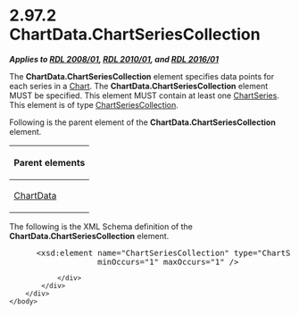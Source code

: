 <html dir="LTR" xmlns:mshelp="http://msdn.microsoft.com/mshelp" xmlns:ddue="http://ddue.schemas.microsoft.com/authoring/2003/5" xmlns:xlink="http://www.w3.org/1999/xlink" xmlns:tool="http://www.microsoft.com/tooltip">
    <head>
        <meta http-equiv="Content-Type" content="text/html; CHARSET=utf-8"></meta>
        <meta name="save" content="history"></meta>
        <title>2.97.2 ChartData.ChartSeriesCollection</title>
        <xml>
            <mshelp:toctitle title="2.97.2 ChartData.ChartSeriesCollection"></mshelp:toctitle>
            <mshelp:rltitle title="[MS-RDL]: ChartData.ChartSeriesCollection"></mshelp:rltitle>
            <mshelp:keyword index="A" term="01298d96-221e-4e17-90ae-6e47a5deb711"></mshelp:keyword>
            <mshelp:attr name="DCSext.ContentType" value="open specification"></mshelp:attr>
            <mshelp:attr name="AssetID" value="01298d96-221e-4e17-90ae-6e47a5deb711"></mshelp:attr>
            <mshelp:attr name="TopicType" value="kbRef"></mshelp:attr>
            <mshelp:attr name="DCSext.Title" value="[MS-RDL]: ChartData.ChartSeriesCollection" />
        </xml>
    </head>
    <body>
        <div id="header">
            <h1 class="heading">2.97.2 ChartData.ChartSeriesCollection</h1>
        </div>
        <div id="mainSection">
            <div id="mainBody">
                <div id="allHistory" class="saveHistory"></div>
                <div id="sectionSection0" class="section" name="collapseableSection">
                    

<p><b><i>Applies to </i></b><a href="1e855f94-4617-47e4-b89e-0856c6cb420f.html"><b><i>RDL 2008/01</i></b></a><b><i>,
</i></b><a href="3428e690-a348-4ec7-8a6a-8efb42d2cdee.html"><b><i>RDL 2010/01</i></b></a><b><i>,
and </i></b><a href="52ce3983-2bfc-4e72-9359-42aaf5fe4509.html"><b><i>RDL 2016/01</i></b></a></p>

<p>The <b>ChartData.ChartSeriesCollection</b> element specifies
data points for each series in a <a href="b0ab5524-7eb2-47a7-a4d3-230f5c8c5526.html">Chart</a>. The <b>ChartData.ChartSeriesCollection</b>
element MUST be specified. This element MUST contain at least one <a href="aee11573-3fcf-4365-938b-e6c8ceece6e1.html">ChartSeries</a>. This element is
of type <a href="ea50ecc2-f4ce-41b7-ae9c-f8dbbb516ec9.html">ChartSeriesCollection</a>.</p>

<p>Following is the parent element of the <b>ChartData.ChartSeriesCollection</b>
element.</p>

<table>
 <thead>
  <tr>
   <th>
   <p>Parent elements </p>
   </th>
  </tr>
 </thead>
 <tr>
  <td>
  <p><a href="1aee64b7-3829-41b6-b546-544f42867119.html">ChartData</a></p>
  </td>
 </tr>
</table>

<p>The following is the XML Schema definition of the <b>ChartData.ChartSeriesCollection</b>
element.</p>

<dl>
<dd>
<div><pre> &lt;xsd:element name=&quot;ChartSeriesCollection&quot; type=&quot;ChartSeriesCollectionType&quot; 
              minOccurs=&quot;1&quot; maxOccurs=&quot;1&quot; /&gt;
</pre></div>
</dd></dl>


                </div>
            </div>
        </div>
    </body>
</html>